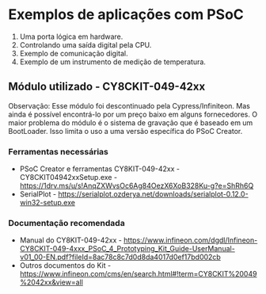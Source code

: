 # Exemplos de aplicações com PSoC

1. Uma porta lógica em hardware.
2. Controlando uma saída digital pela CPU.
3. Exemplo de comunicação digital.
4. Exemplo de um instrumento de medição de temperatura.

## Módulo utilizado - CY8CKIT-049-42xx

Observação: Esse módulo foi descontinuado pela Cypress/Infiniteon. Mas ainda é possível encontrá-lo por um preço baixo em alguns fornecedores. O maior problema do módulo é o sistema de gravação que é baseado em um BootLoader. Isso limita o uso a uma versão específica do PSoC Creator.

### Ferramentas necessárias

- PSoC Creator e ferramentas CY8KIT-049-42xx - CY8CKIT04942xxSetup.exe - https://1drv.ms/u/s!AnqZXWvsOc6Ag84OezX6XoB328Ku-g?e=ShRh6Q
- SerialPlot - https://serialplot.ozderya.net/downloads/serialplot-0.12.0-win32-setup.exe

### Documentação recomendada

- Manual do CY8KIT-049-42xx - https://www.infineon.com/dgdl/Infineon-CY8CKIT-049-4xxx_PSoC_4_Prototyping_Kit_Guide-UserManual-v01_00-EN.pdf?fileId=8ac78c8c7d0d8da4017d0ef17bd002cb
- Outros documentos do Kit - https://www.infineon.com/cms/en/search.html#!term=CY8CKIT%20049%2042xx&view=all